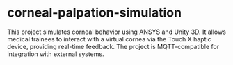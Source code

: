 # corneal-palpation-simulation
 This project simulates corneal behavior using ANSYS and Unity 3D. It allows medical trainees to interact with a virtual cornea via the Touch X haptic device, providing real-time feedback. The project is MQTT-compatible for integration with external systems.

